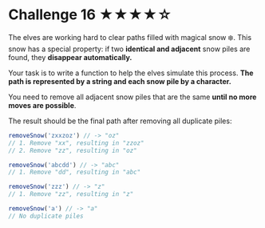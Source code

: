 Challenge 16 ★★★★☆
====

The elves are working hard to clear paths filled with magical snow ❄️. This snow has a special property: if two **identical and adjacent** snow piles are found, they **disappear automatically.**

Your task is to write a function to help the elves simulate this process. **The path is represented by a string and each snow pile by a character.**

You need to remove all adjacent snow piles that are the same **until no more moves are possible**.

The result should be the final path after removing all duplicate piles:

```javascript
removeSnow('zxxzoz') // -> "oz"
// 1. Remove "xx", resulting in "zzoz"
// 2. Remove "zz", resulting in "oz"

removeSnow('abcdd') // -> "abc"
// 1. Remove "dd", resulting in "abc"

removeSnow('zzz') // -> "z"
// 1. Remove "zz", resulting in "z"

removeSnow('a') // -> "a"
// No duplicate piles
```
